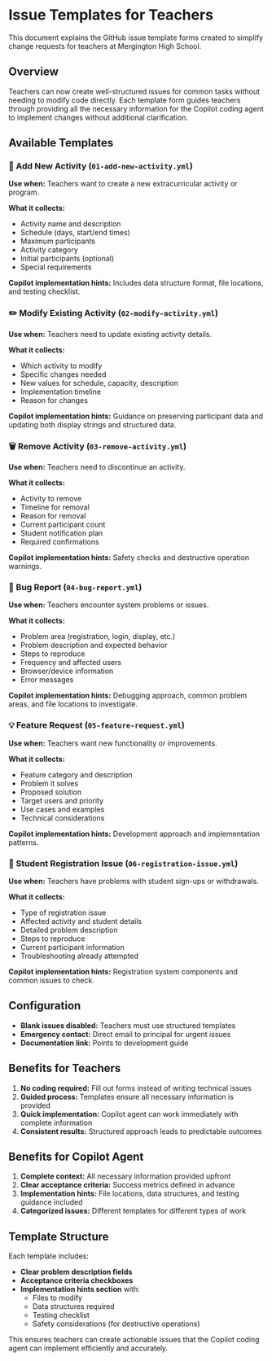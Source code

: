 # Issue Templates for Teachers

This document explains the GitHub issue template forms created to simplify change requests for teachers at Mergington High School.

## Overview

Teachers can now create well-structured issues for common tasks without needing to modify code directly. Each template form guides teachers through providing all the necessary information for the Copilot coding agent to implement changes without additional clarification.

## Available Templates

### 🎯 Add New Activity (`01-add-new-activity.yml`)
**Use when:** Teachers want to create a new extracurricular activity or program.

**What it collects:**
- Activity name and description
- Schedule (days, start/end times)
- Maximum participants
- Activity category
- Initial participants (optional)
- Special requirements

**Copilot implementation hints:** Includes data structure format, file locations, and testing checklist.

### ✏️ Modify Existing Activity (`02-modify-activity.yml`)  
**Use when:** Teachers need to update existing activity details.

**What it collects:**
- Which activity to modify
- Specific changes needed
- New values for schedule, capacity, description
- Implementation timeline
- Reason for changes

**Copilot implementation hints:** Guidance on preserving participant data and updating both display strings and structured data.

### 🗑️ Remove Activity (`03-remove-activity.yml`)
**Use when:** Teachers need to discontinue an activity.

**What it collects:**
- Activity to remove
- Timeline for removal
- Reason for removal
- Current participant count
- Student notification plan
- Required confirmations

**Copilot implementation hints:** Safety checks and destructive operation warnings.

### 🐛 Bug Report (`04-bug-report.yml`)
**Use when:** Teachers encounter system problems or issues.

**What it collects:**
- Problem area (registration, login, display, etc.)
- Problem description and expected behavior
- Steps to reproduce
- Frequency and affected users
- Browser/device information
- Error messages

**Copilot implementation hints:** Debugging approach, common problem areas, and file locations to investigate.

### 💡 Feature Request (`05-feature-request.yml`)
**Use when:** Teachers want new functionality or improvements.

**What it collects:**
- Feature category and description
- Problem it solves
- Proposed solution
- Target users and priority
- Use cases and examples
- Technical considerations

**Copilot implementation hints:** Development approach and implementation patterns.

### 👥 Student Registration Issue (`06-registration-issue.yml`)
**Use when:** Teachers have problems with student sign-ups or withdrawals.

**What it collects:**
- Type of registration issue
- Affected activity and student details
- Detailed problem description
- Steps to reproduce
- Current participant information
- Troubleshooting already attempted

**Copilot implementation hints:** Registration system components and common issues to check.

## Configuration

- **Blank issues disabled:** Teachers must use structured templates
- **Emergency contact:** Direct email to principal for urgent issues
- **Documentation link:** Points to development guide

## Benefits for Teachers

1. **No coding required:** Fill out forms instead of writing technical issues
2. **Guided process:** Templates ensure all necessary information is provided
3. **Quick implementation:** Copilot agent can work immediately with complete information
4. **Consistent results:** Structured approach leads to predictable outcomes

## Benefits for Copilot Agent

1. **Complete context:** All necessary information provided upfront
2. **Clear acceptance criteria:** Success metrics defined in advance
3. **Implementation hints:** File locations, data structures, and testing guidance included
4. **Categorized issues:** Different templates for different types of work

## Template Structure

Each template includes:
- **Clear problem description fields**
- **Acceptance criteria checkboxes** 
- **Implementation hints section** with:
  - Files to modify
  - Data structures required
  - Testing checklist
  - Safety considerations (for destructive operations)

This ensures teachers can create actionable issues that the Copilot coding agent can implement efficiently and accurately.